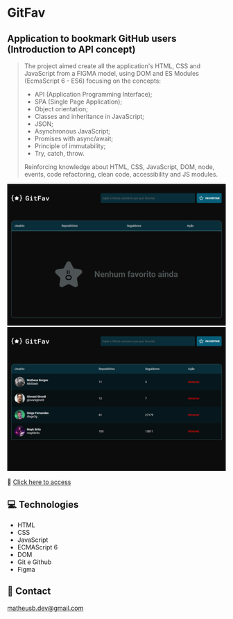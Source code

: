 # GitFav

## Application to bookmark GitHub users (Introduction to API concept)

> The project aimed create all the application's HTML, CSS and JavaScript from a FIGMA model, using DOM and ES Modules (EcmaScript 6 - ES6) focusing on the concepts:
>
> - API (Application Programming Interface);
> - SPA (Single Page Application);
> - Object orientation;
> - Classes and inheritance in JavaScript;
> - JSON;
> - Asynchronous JavaScript;
> - Promises with async/await;
> - Principle of immutability;
> - Try, catch, throw.
>
> Reinforcing knowledge about HTML, CSS, JavaScript, DOM, node, events, code refactoring, clean code, accessibility and JS modules.

![preview_1](./.github/preview_1.png)
![preview_2](./.github/preview_2.png)

🔗 [Click here to access](https://matheusborgesdev.github.io/GitFav-Bookmark-GitHub-users)

## 💻 Technologies

- HTML
- CSS
- JavaScript
- ECMAScript 6
- DOM
- Git e Github
- Figma

## 📧 Contact

matheusb.dev@gmail.com
